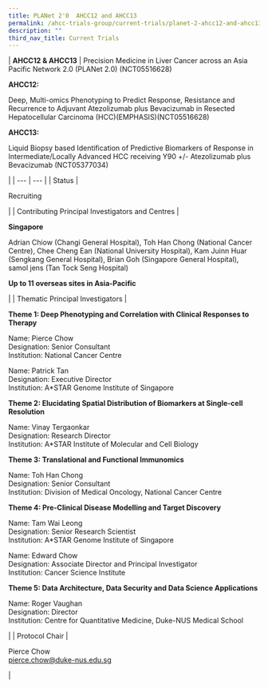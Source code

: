 ```yaml
---
title: PLANet 2'0  AHCC12 and AHCC13
permalink: /ahcc-trials-group/current-trials/planet-2-ahcc12-and-ahcc13/
description: ""
third_nav_title: Current Trials
---
```

| **AHCC12 & AHCC13** | 
Precision Medicine in Liver Cancer across an Asia Pacific Network 2.0 (PLANet 2.0) (NCT05516628)

**AHCC12:**

Deep, Multi-omics Phenotyping to Predict Response, Resistance and Recurrence to Adjuvant Atezolizumab plus Bevacizumab in Resected Hepatocellular Carcinoma (HCC)(EMPHASIS)(NCT05516628)

**AHCC13:**

Liquid Biopsy based Identification of Predictive Biomarkers of Response in Intermediate/Locally Advanced HCC receiving Y90 +/- Atezolizumab plus Bevacizumab (NCT05377034)

 |
| --- | --- |
| Status | 

Recruiting

 |
| Contributing Principal Investigators and Centres | 

**Singapore**

Adrian Chiow (Changi General Hospital), Toh Han Chong (National Cancer Centre), Chee Cheng Ean (National University Hospital), Kam Juinn Huar (Sengkang General Hospital), Brian Goh (Singapore General Hospital), samol jens (Tan Tock Seng Hospital)

**Up to 11 overseas sites in Asia-Pacific**

 |
| Thematic Principal Investigators | 

**Theme 1: Deep Phenotyping and Correlation with Clinical Responses to Therapy**

Name: Pierce Chow  
Designation: Senior Consultant  
Institution: National Cancer Centre

Name: Patrick Tan  
Designation: Executive Director  
Institution: A\*STAR Genome Institute of Singapore

**Theme 2: Elucidating Spatial Distribution of Biomarkers at Single-cell Resolution**

Name: Vinay Tergaonkar  
Designation: Research Director  
Institution: A\*STAR Institute of Molecular and Cell Biology

**Theme 3: Translational and Functional Immunomics**

Name: Toh Han Chong  
Designation: Senior Consultant  
Institution: Division of Medical Oncology, National Cancer Centre

**Theme 4: Pre-Clinical Disease Modelling and Target Discovery**

Name: Tam Wai Leong  
Designation: Senior Research Scientist  
Institution: A\*STAR Genome Institute of Singapore

Name: Edward Chow  
Designation: Associate Director and Principal Investigator  
Institution: Cancer Science Institute

**Theme 5: Data Architecture, Data Security and Data Science Applications**

Name: Roger Vaughan  
Designation: Director  
Institution: Centre for Quantitative Medicine, Duke-NUS Medical School

 |
| Protocol Chair | 

Pierce Chow  
[pierce.chow@duke-nus.edu.sg](mailto:pierce.chow@duke-nus.edu.sg)

 |